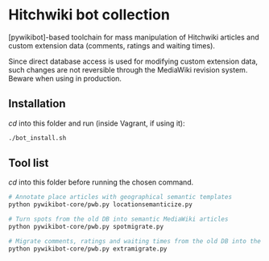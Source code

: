 # Hitchwiki bot collection

[pywikibot]-based toolchain for mass manipulation of Hitchwiki articles and
custom extension data (comments, ratings and waiting times).

Since direct database access is used for modifying custom extension data,
such changes are not reversible through the MediaWiki revision system.
Beware when using in production.

## Installation

_cd_ into this folder and run (inside Vagrant, if using it):
```bash
./bot_install.sh
```

## Tool list

_cd_ into this folder before running the chosen command.

```bash
# Annotate place articles with geographical semantic templates
python pywikibot-core/pwb.py locationsemanticize.py
```

```bash
# Turn spots from the old DB into semantic MediaWiki articles
python pywikibot-core/pwb.py spotmigrate.py
```

```bash
# Migrate comments, ratings and waiting times from the old DB into the new DB
python pywikibot-core/pwb.py extramigrate.py
```

